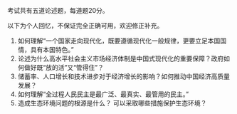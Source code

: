 考试共有五道论述题，每道题20分。

以下为个人回忆，不保证完全正确可用，欢迎修正补充。

1. 如何理解“一个国家走向现代化，既要遵循现代化一般规律，更要立足本国国情，具有本国特色。”
2. 论述为什么高水平社会主义市场经济体制是中国式现代化的重要保障？政府如何做好既“放的活”又“管得住”？
3. 储蓄率、人口增长和技术进步对于经济增长的影响？如何推动中国经济高质量发展？
4. 如何理解“全过程人民民主是最广泛、最真实、最管用的民主。”
5. 造成生态环境问题的根源是什么？ 可以采取哪些措施保护生态环境？
